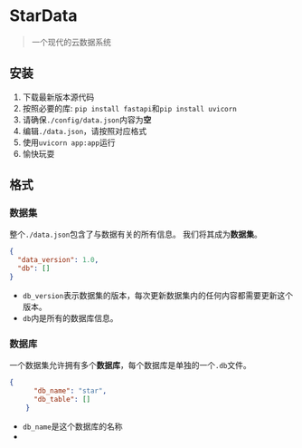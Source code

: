 # StarData
> 一个现代的云数据系统

## 安装
1. 下载最新版本源代码
2. 按照必要的库: `pip install fastapi`和`pip install uvicorn`
3. 请确保`./config/data.json`内容为**空**
4. 编辑`./data.json`，请按照对应格式
5. 使用`uvicorn app:app`运行
6. 愉快玩耍

## 格式
### 数据集
整个`./data.json`包含了与数据有关的所有信息。 我们将其成为**数据集**。
```json
{
  "data_version": 1.0,
  "db": []
}
```
* `db_version`表示数据集的版本，每次更新数据集内的任何内容都需要更新这个版本。
* `db`内是所有的数据库信息。
### 数据库
一个数据集允许拥有多个**数据库**，每个数据库是单独的一个`.db`文件。
```json
{
      "db_name": "star",
      "db_table": []
    }
```
* `db_name`是这个数据库的名称
* 
